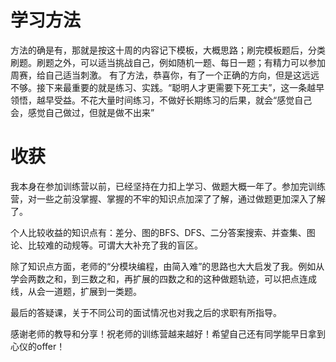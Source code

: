 # 学习方法
方法的确是有，那就是按这十周的内容记下模板，大概思路；刷完模板题后，分类刷题。刷题之外，可以适当挑战自己，例如随机一题、每日一题；有精力可以参加周赛，给自己适当刺激。
有了方法，恭喜你，有了一个正确的方向，但是这远远不够。接下来最重要的就是练习、实践。“聪明人才更需要下死工夫”，这一条越早领悟，越早受益。不花大量时间练习，不做好长期练习的后果，就会“感觉自己会，感觉自己做过，但就是做不出来”


# 收获
我本身在参加训练营以前，已经坚持在力扣上学习、做题大概一年了。参加完训练营，对一些之前没掌握、掌握的不牢的知识点加深了了解，通过做题更加深入了解了。

个人比较收益的知识点有：差分、图的BFS、DFS、二分答案搜索、并查集、图论、比较难的动规等。可谓大大补充了我的盲区。


除了知识点方面，老师的“分模块编程，由简入难”的思路也大大启发了我。例如从学会两数之和，到三数之和，再扩展的四数之和的这种做题轨迹，可以把点连成线，从会一道题，扩展到一类题。

最后的答疑课，关于不同公司的面试情况也对我之后的求职有所指导。


感谢老师的教导和分享！祝老师的训练营越来越好！希望自己还有同学能早日拿到心仪的offer！

